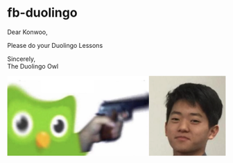 # fb-duolingo

Dear Konwoo, 

Please do your Duolingo Lessons

Sincerely,  
The Duolingo Owl

![Owl threatening Konwoo](kimdead.png)